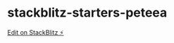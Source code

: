# stackblitz-starters-peteea

[Edit on StackBlitz ⚡️](https://stackblitz.com/edit/stackblitz-starters-peteea)